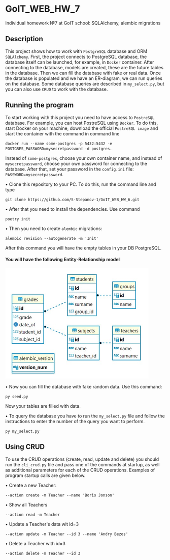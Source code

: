 # GoIT_WEB_HW_7
Individual homework №7 at GoIT school: SQLAlchemy, alembic migrations


## Description

This project shows how to work with `PostgreSQL` database and ORM `SQLAlchemy`. First, the project connects to PostgreSQL database, the database itself can be launched, for example, in `Docker` container. After connecting to the database, models are created, these are the future tables in the database. Then we can fill the database with fake or real data. Once the database is populated and we have an ER-diagram, we can run queries on the database. Some database queries are described in `my_select.py`, but you can also use `CRUD` to work with the database.

## Running the program

To start working with this project you need to have access to `PostreSQL` database. For example, you can host PostreSQL using `Docker`. To do this, start Docker on your machine, download the official `PostreSQL image` and start the container with the command in command line
```
docker run --name some-postgres -p 5432:5432 -e POSTGRES_PASSWORD=mysecretpassword -d postgres.
```
Instead of `some-postgres`, choose your own container name, and instead of `mysecretpassword`, choose your own password for connecting to the database. After that, set your password in the `config.ini` file: `PASSWORD=mysecretpassword`.

• Clone this repository to your PC. To do this, run the command line and type
```
git clone https://github.com/S-Stepanov-1/GoIT_WEB_HW_6.git
```
• After that you need to install the dependencies. Use command
```
poetry init
```
• Then you need to create `alembic` migrations:
```
alembic revision --autogenerate -m 'Init'
```
After this command you will have the empty tables in your DB PostgreSQL.
####  You will have the following Entity-Relationship model
![Entity-Relationship model](Pictures/ER-model.jpg)

• Now you can fill the database with fake random data. Use this command:
```
py seed.py
```
Now your tables are filled with data.

• To query the database you have to run the `my_select.py` file and follow the instructions to enter the number of the query you want to perform. 
```
py my_select.py
```


## Using CRUD

To use the CRUD operations (create, read, update and delete) you should run the `cli_crud.py` file and pass one of the commands at startup, as well as additional parameters for each of the CRUD operations. Examples of program startup calls are given below.

• Create a new Teacher:
```
--action create -m Teacher --name 'Boris Jonson'
```
• Show all Teachers
```
--action read -m Teacher
```
• Update a Teacher's data wit id=3
```
--action update -m Teacher --id 3 --name 'Andry Bezos'
```
• Delete a Teacher with id=3
```
--action delete -m Teacher --id 3
```
